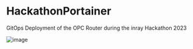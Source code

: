 # HackathonPortainer
GitOps Deployment  of the OPC Router during the inray Hackathon 2023

![image](https://github.com/OPC-Router/HackathonPortainer/assets/23037659/216a4eed-85f3-4f5f-b3b3-91bdfa27d43d)
